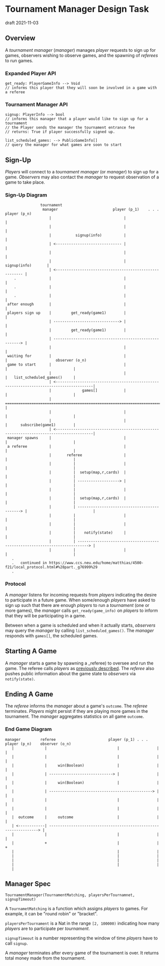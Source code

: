# Tournament Manager Design Task

draft
2021-11-03

## Overview

A _tournament manager_ (_manager_) manages _player_ requests to sign up for games,
observers wishing to observe games, and the spawning of _referees_ to run games.

### Expanded Player API

```
get_ready: PlayerGameInfo --> Void
// informs this player that they will soon be involved in a game with a referee
```

### Tournament Manager API

```
signup: PlayerInfo --> bool
// informs this manager that a player would like to sign up for a tournament
// the Player sends the manager the tournament entrance fee
// returns: True if player successfully signed up.

list_scheduled_games: --> PublicGameInfo[]
// query the manager for what games are soon to start
```


## Sign-Up

_Players_ will connect to a _tournament manager_ (or _manager_) to sign up
for a game. _Observers_ may also contact the _manager_ to request observation
of a game to take place.

### Sign-Up Diagram

```
                tournament
                 manager                         player (p_1)    . . .    player (p_n)
                    |                                 |                        |
                    |                                 |                        |
                    |           signup(info)          |                        |
                    | <------------------------------ |                        |
                    |                                 |                        |
                    |                                 |     signup(info)       |
                    | <------------------------------------------------------- |
    .               |                                 |                        |
    .               |                                 |                        |
    .               |                                 |                        |
 after enough       |                                 |                        |
 players sign up    |         get_ready(game1)        |                        |
                    | ------------------------------> |                        |
                    |         get_ready(game1)        |                        |
                    | -------------------------------------------------------> |
                    |                                 |                        |
 waiting for        |                                 |                        |                      observer (o_n)
 game to start      |                                 |                        |                              |
                    |                                 |                        |   list_scheduled_games()     |
                    | <---------------------------------------------------------------------------------------|
                    |              games[]            |                        |                              |
                    | ======================================================================================> |
                    |                                 |                        |                              |
                    |                                 |                        |      subscribe(game1)        |
                    | <---------------------------------------------------------------------------------------|
 manager spawns     |                                 |                        |                              |
 a referee          |                                 |                        |                              |
                    |       referee                   |                        |                              |
                    |          |                      |                        |                              |
                    |          |  setup(map,r,cards)  |                        |                              |
                    |          | -------------------> |                        |                              |
                    |          |                      |                        |                              |
                    |          |  setup(map,r,cards)  |                        |                              |
                    |          | --------------------------------------------> |                              |
                    |          |                      |                        |                              |
                    |          |                      |                        |                              |
                    |          |    notify(state)     |                        |                              |
                    |          | ---------------------------------------------------------------------------> |
                    |          |                      |                        |                              |
   .
   .   continued in https://www.ccs.neu.edu/home/matthias/4500-f21/local_protocol.html#%28part._g76999%29
   .
```

### Protocol

A _manager_ listens for incoming requests from _players_ indicating the desire to participate in a future game.
When some/enough _players_ have asked to sign up such that there are enough _players_ to run a _tournament_
(one or more games), the _manager_ calls `get_ready(game_info)` on _players_ to inform that they will be
participating in a game.

Between when a game is scheduled and when it actually starts, _observers_ may query the _manager_ by calling
`list_scheduled_games()`. The _manager_ responds with `games[]`, the scheduled games.


## Starting A Game

A _manager_ starts a game by spawning a _referee) to oversee and run the game. The referee calls _players_
as [previously described](https://www.ccs.neu.edu/home/matthias/4500-f21/local_protocol.html#%28part._g76999%29).
The _referee_ also pushes public information about the game state to _observers_ via `notify(state)`.

## Ending A Game

The _referee_ informs the _manager_ about a game's `outcome`.
The _referee_ terminates.
_Players_ might persist if they are playing more games in the tournament.
The _manager_ aggregates statistics on all game `outcome`.

### End Game Diagram
```
manager         referee                        player (p_1) . . . player (p_n)    observer (o_n)
   |              |                                |                 |                 |
   |              |                                |                 |                 |
   |              |     win(Boolean)               |                 |                 |
   |              | -----------------------------> |                 |                 |
   |              |     win(Boolean)               |                 |                 |
   |              | -----------------------------------------------> |                 |
   |              |                                |                 |                 |
   |              |                                |                 |                 |
   |  outcome     |     outcome                    |                 |                 |
   | <------------| -----------------------------------------------------------------> |
   |              |                                |                 |                 |
   |              +                                |                 |                 +
   |                                               |                 |
   |                                               |                 |
   |                                               |                 |
   |                                               |                 |
   |   
```

## Manager Spec

```
TournamentManager(TournamentMatching, playersPerTournamnet, signupTimeout)
```

A `TournametMatching` is a function which assigns _players_ to games. For example, it can be
"round robin" or "bracket".

`playersPerTournament` is a Nat in the range `[2, 100000)` indicating how many _players_
are to participate per _tournament_.

`signupTimeout` is a number representing the window of time _players_ have to call `signup`.

A _manager_ terminates after every game of the tournament is over. It returns total money
made from the tournament.
